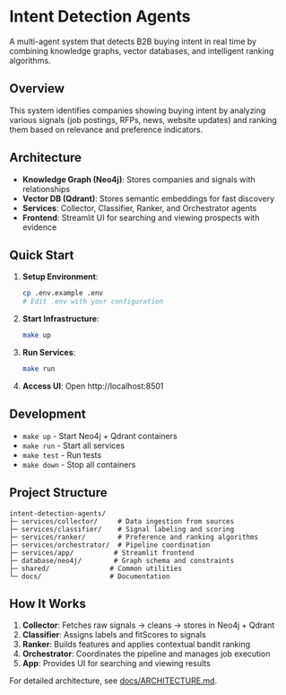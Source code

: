 # Intent Detection Agents

A multi-agent system that detects B2B buying intent in real time by combining knowledge graphs, vector databases, and intelligent ranking algorithms.

## Overview

This system identifies companies showing buying intent by analyzing various signals (job postings, RFPs, news, website updates) and ranking them based on relevance and preference indicators.

## Architecture

- **Knowledge Graph (Neo4j)**: Stores companies and signals with relationships
- **Vector DB (Qdrant)**: Stores semantic embeddings for fast discovery
- **Services**: Collector, Classifier, Ranker, and Orchestrator agents
- **Frontend**: Streamlit UI for searching and viewing prospects with evidence

## Quick Start

1. **Setup Environment**:
   ```bash
   cp .env.example .env
   # Edit .env with your configuration
   ```

2. **Start Infrastructure**:
   ```bash
   make up
   ```

3. **Run Services**:
   ```bash
   make run
   ```

4. **Access UI**:
   Open http://localhost:8501

## Development

- `make up` - Start Neo4j + Qdrant containers
- `make run` - Start all services
- `make test` - Run tests
- `make down` - Stop all containers

## Project Structure

```
intent-detection-agents/
├─ services/collector/     # Data ingestion from sources
├─ services/classifier/    # Signal labeling and scoring
├─ services/ranker/        # Preference and ranking algorithms
├─ services/orchestrator/  # Pipeline coordination
├─ services/app/          # Streamlit frontend
├─ database/neo4j/        # Graph schema and constraints
├─ shared/               # Common utilities
└─ docs/                 # Documentation
```

## How It Works

1. **Collector**: Fetches raw signals → cleans → stores in Neo4j + Qdrant
2. **Classifier**: Assigns labels and fitScores to signals
3. **Ranker**: Builds features and applies contextual bandit ranking
4. **Orchestrator**: Coordinates the pipeline and manages job execution
5. **App**: Provides UI for searching and viewing results

For detailed architecture, see [docs/ARCHITECTURE.md](docs/ARCHITECTURE.md).
